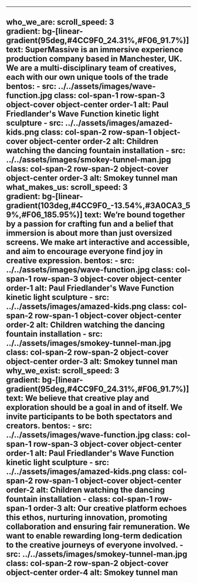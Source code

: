 ---

who_we_are:
  scroll_speed: 3  
  gradient: bg-[linear-gradient(95deg,#4CC9F0_24.31%,#F06_91.7%)]
  text: SuperMassive is an immersive experience production company based in Manchester, UK. We are a multi-disciplinary team of creatives, each with our own unique tools of the trade
  bentos: 
    - src: ../../assets/images/wave-function.jpg
      class: col-span-1 row-span-3 object-cover object-center order-1
      alt: Paul Friedlander's Wave Function kinetic light sculpture
    - src: ../../assets/images/amazed-kids.png
      class: col-span-2 row-span-1 object-cover object-center order-2
      alt: Children watching the dancing fountain installation
    - src: ../../assets/images/smokey-tunnel-man.jpg
      class: col-span-2 row-span-2 object-cover object-center order-3
      alt: Smokey tunnel man
what_makes_us:
  scroll_speed: 3    
  gradient: bg-[linear-gradient(103deg,#4CC9F0_-13.54%,#3A0CA3_59%,#F06_185.95%)]
  text: We’re bound together by a passion for crafting fun and a belief that immersion is about more than just oversized screens. We make art interactive and accessible, and aim to encourage everyone find joy in creative expression.
  bentos: 
    - src: ../../assets/images/wave-function.jpg
      class: col-span-1 row-span-3 object-cover object-center order-1
      alt: Paul Friedlander's Wave Function kinetic light sculpture
    - src: ../../assets/images/amazed-kids.png
      class: col-span-2 row-span-1 object-cover object-center order-2
      alt: Children watching the dancing fountain installation
    - src: ../../assets/images/smokey-tunnel-man.jpg
      class: col-span-2 row-span-2 object-cover object-center order-3
      alt: Smokey tunnel man
why_we_exist:
  scroll_speed: 3  
  gradient: bg-[linear-gradient(95deg,#4CC9F0_24.31%,#F06_91.7%)]
  text:  We believe that creative play and exploration should be a goal in and of itself. We invite participants to be both spectators and creators.
  bentos: 
    - src: ../../assets/images/wave-function.jpg
      class: col-span-1 row-span-3 object-cover object-center order-1
      alt: Paul Friedlander's Wave Function kinetic light sculpture
    - src: ../../assets/images/amazed-kids.png
      class: col-span-2 row-span-1 object-cover object-center order-2
      alt: Children watching the dancing fountain installation
    - class: col-span-1 row-span-1 order-3
      alt: Our creative platform echoes this ethos, nurturing innovation, promoting collaboration and ensuring fair remuneration. We want to enable rewarding long-term dedication to the creative journeys of everyone involved. 
    - src: ../../assets/images/smokey-tunnel-man.jpg
      class: col-span-2 row-span-2 object-cover object-center order-4
      alt: Smokey tunnel man
---